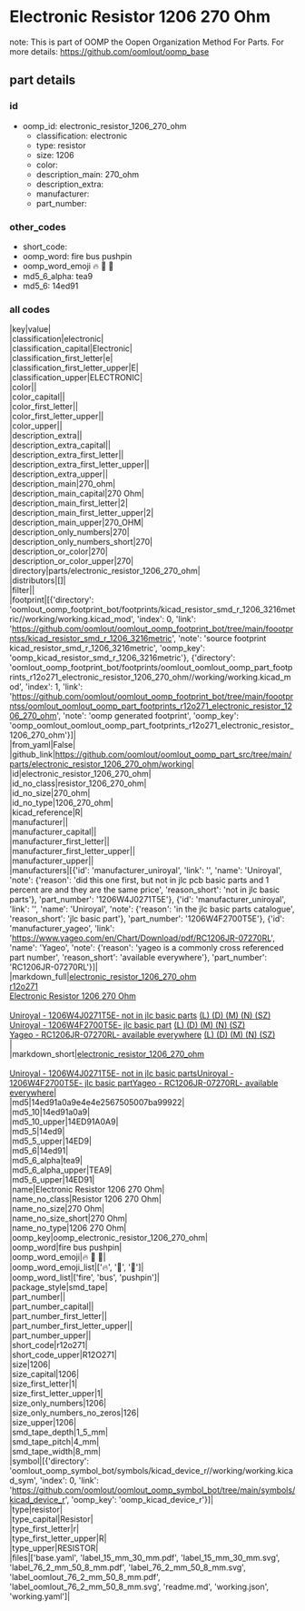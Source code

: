# Electronic Resistor 1206 270 Ohm  

note: This is part of OOMP the Oopen Organization Method For Parts. For more details: https://github.com/oomlout/oomp_base

##  part details





### id
* oomp_id: electronic_resistor_1206_270_ohm
  * classification: electronic
  * type: resistor
  * size: 1206
  * color: 
  * description_main: 270_ohm
  * description_extra: 
  * manufacturer: 
  * part_number: 

### other_codes
* short_code: 
* oomp_word: fire bus pushpin
* oomp_word_emoji :fire: :bus: :pushpin:
* md5_6_alpha: tea9
* md5_6: 14ed91

### all codes 
|key|value|  
|classification|electronic|  
|classification_capital|Electronic|  
|classification_first_letter|e|  
|classification_first_letter_upper|E|  
|classification_upper|ELECTRONIC|  
|color||  
|color_capital||  
|color_first_letter||  
|color_first_letter_upper||  
|color_upper||  
|description_extra||  
|description_extra_capital||  
|description_extra_first_letter||  
|description_extra_first_letter_upper||  
|description_extra_upper||  
|description_main|270_ohm|  
|description_main_capital|270 Ohm|  
|description_main_first_letter|2|  
|description_main_first_letter_upper|2|  
|description_main_upper|270_OHM|  
|description_only_numbers|270|  
|description_only_numbers_short|270|  
|description_or_color|270|  
|description_or_color_upper|270|  
|directory|parts/electronic_resistor_1206_270_ohm|  
|distributors|[]|  
|filter||  
|footprint|[{'directory': 'oomlout_oomp_footprint_bot/footprints/kicad_resistor_smd_r_1206_3216metric//working/working.kicad_mod', 'index': 0, 'link': 'https://github.com/oomlout/oomlout_oomp_footprint_bot/tree/main/foootprntss/kicad_resistor_smd_r_1206_3216metric', 'note': 'source footprint kicad_resistor_smd_r_1206_3216metric', 'oomp_key': 'oomp_kicad_resistor_smd_r_1206_3216metric'}, {'directory': 'oomlout_oomp_footprint_bot/footprints/oomlout_oomlout_oomp_part_footprints_r12o271_electronic_resistor_1206_270_ohm//working/working.kicad_mod', 'index': 1, 'link': 'https://github.com/oomlout/oomlout_oomp_footprint_bot/tree/main/foootprntss/oomlout_oomlout_oomp_part_footprints_r12o271_electronic_resistor_1206_270_ohm', 'note': 'oomp generated footprint', 'oomp_key': 'oomp_oomlout_oomlout_oomp_part_footprints_r12o271_electronic_resistor_1206_270_ohm'}]|  
|from_yaml|False|  
|github_link|https://github.com/oomlout/oomlout_oomp_part_src/tree/main/parts/electronic_resistor_1206_270_ohm/working|  
|id|electronic_resistor_1206_270_ohm|  
|id_no_class|resistor_1206_270_ohm|  
|id_no_size|270_ohm|  
|id_no_type|1206_270_ohm|  
|kicad_reference|R|  
|manufacturer||  
|manufacturer_capital||  
|manufacturer_first_letter||  
|manufacturer_first_letter_upper||  
|manufacturer_upper||  
|manufacturers|[{'id': 'manufacturer_uniroyal', 'link': '', 'name': 'Uniroyal', 'note': {'reason': 'did this one first, but not in jlc pcb basic parts and 1 percent are and they are the same price', 'reason_short': 'not in jlc basic parts'}, 'part_number': '1206W4J0271T5E'}, {'id': 'manufacturer_uniroyal', 'link': '', 'name': 'Uniroyal', 'note': {'reason': 'in the jlc basic parts catalogue', 'reason_short': 'jlc basic part'}, 'part_number': '1206W4F2700T5E'}, {'id': 'manufacturer_yageo', 'link': 'https://www.yageo.com/en/Chart/Download/pdf/RC1206JR-07270RL', 'name': 'Yageo', 'note': {'reason': 'yageo is a commonly cross referenced part number', 'reason_short': 'available everywhere'}, 'part_number': 'RC1206JR-07270RL'}]|  
|markdown_full|[electronic_resistor_1206_270_ohm](https://github.com/oomlout/oomlout_oomp_part_src/tree/main/parts/electronic_resistor_1206_270_ohm/working)<br>[r12o271](https://github.com/oomlout/oomlout_oomp_part_src/tree/main/parts/electronic_resistor_1206_270_ohm/working)<br>[Electronic Resistor 1206 270 Ohm](https://github.com/oomlout/oomlout_oomp_part_src/tree/main/parts/electronic_resistor_1206_270_ohm/working)<br><br>[Uniroyal - 1206W4J0271T5E- not in jlc basic parts]() [(L)  ](https://www.lcsc.com/search?q=1206W4J0271T5E)[(D)  ](https://www.digikey.com/en/products?keywords=1206W4J0271T5E)[(M)  ](https://www.mouser.com/Search/Refine?Keyword=1206W4J0271T5E)[(N)  ](https://www.newark.com/search?st=1206W4J0271T5E)[(SZ)  ](https://so.szlcsc.com/global.html?k=1206W4J0271T5E)<br>[Uniroyal - 1206W4F2700T5E- jlc basic part]() [(L)  ](https://www.lcsc.com/search?q=1206W4F2700T5E)[(D)  ](https://www.digikey.com/en/products?keywords=1206W4F2700T5E)[(M)  ](https://www.mouser.com/Search/Refine?Keyword=1206W4F2700T5E)[(N)  ](https://www.newark.com/search?st=1206W4F2700T5E)[(SZ)  ](https://so.szlcsc.com/global.html?k=1206W4F2700T5E)<br>[Yageo - RC1206JR-07270RL- available everywhere](https://www.yageo.com/en/Chart/Download/pdf/RC1206JR-07270RL) [(L)  ](https://www.lcsc.com/search?q=RC1206JR-07270RL)[(D)  ](https://www.digikey.com/en/products?keywords=RC1206JR-07270RL)[(M)  ](https://www.mouser.com/Search/Refine?Keyword=RC1206JR-07270RL)[(N)  ](https://www.newark.com/search?st=RC1206JR-07270RL)[(SZ)  ](https://so.szlcsc.com/global.html?k=RC1206JR-07270RL)<br>|  
|markdown_short|[electronic_resistor_1206_270_ohm](https://github.com/oomlout/oomlout_oomp_part_src/tree/main/parts/electronic_resistor_1206_270_ohm/working)<br><br>[Uniroyal - 1206W4J0271T5E- not in jlc basic parts]()[Uniroyal - 1206W4F2700T5E- jlc basic part]()[Yageo - RC1206JR-07270RL- available everywhere](https://www.yageo.com/en/Chart/Download/pdf/RC1206JR-07270RL)|  
|md5|14ed91a0a9e4e4e2567505007ba99922|  
|md5_10|14ed91a0a9|  
|md5_10_upper|14ED91A0A9|  
|md5_5|14ed9|  
|md5_5_upper|14ED9|  
|md5_6|14ed91|  
|md5_6_alpha|tea9|  
|md5_6_alpha_upper|TEA9|  
|md5_6_upper|14ED91|  
|name|Electronic Resistor 1206 270 Ohm|  
|name_no_class|Resistor 1206 270 Ohm|  
|name_no_size|270 Ohm|  
|name_no_size_short|270 Ohm|  
|name_no_type|1206 270 Ohm|  
|oomp_key|oomp_electronic_resistor_1206_270_ohm|  
|oomp_word|fire bus pushpin|  
|oomp_word_emoji|:fire: :bus: :pushpin:|  
|oomp_word_emoji_list|[':fire:', ':bus:', ':pushpin:']|  
|oomp_word_list|['fire', 'bus', 'pushpin']|  
|package_style|smd_tape|  
|part_number||  
|part_number_capital||  
|part_number_first_letter||  
|part_number_first_letter_upper||  
|part_number_upper||  
|short_code|r12o271|  
|short_code_upper|R12O271|  
|size|1206|  
|size_capital|1206|  
|size_first_letter|1|  
|size_first_letter_upper|1|  
|size_only_numbers|1206|  
|size_only_numbers_no_zeros|126|  
|size_upper|1206|  
|smd_tape_depth|1_5_mm|  
|smd_tape_pitch|4_mm|  
|smd_tape_width|8_mm|  
|symbol|[{'directory': 'oomlout_oomp_symbol_bot/symbols/kicad_device_r//working/working.kicad_sym', 'index': 0, 'link': 'https://github.com/oomlout/oomlout_oomp_symbol_bot/tree/main/symbols/kicad_device_r', 'oomp_key': 'oomp_kicad_device_r'}]|  
|type|resistor|  
|type_capital|Resistor|  
|type_first_letter|r|  
|type_first_letter_upper|R|  
|type_upper|RESISTOR|  
|files|['base.yaml', 'label_15_mm_30_mm.pdf', 'label_15_mm_30_mm.svg', 'label_76_2_mm_50_8_mm.pdf', 'label_76_2_mm_50_8_mm.svg', 'label_oomlout_76_2_mm_50_8_mm.pdf', 'label_oomlout_76_2_mm_50_8_mm.svg', 'readme.md', 'working.json', 'working.yaml']|  
